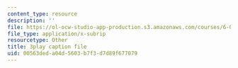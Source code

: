 ```yaml
---
content_type: resource
description: ''
file: https://ol-ocw-studio-app-production.s3.amazonaws.com/courses/6-006-introduction-to-algorithms-fall-2011/00563deda04d5603b7f3d7d89f677079_C5SPsY72_CM.vtt
file_type: application/x-subrip
resourcetype: Other
title: 3play caption file
uid: 00563ded-a04d-5603-b7f3-d7d89f677079
---
```

